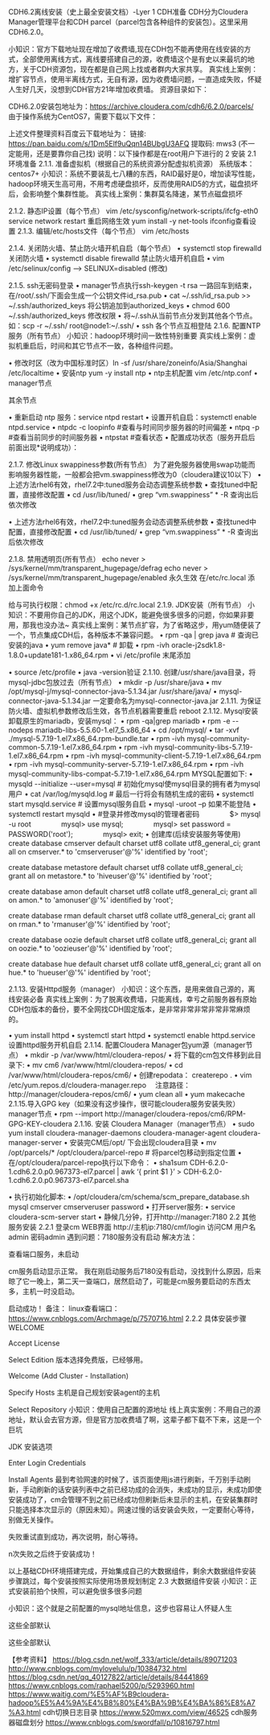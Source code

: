 
CDH6.2离线安装（史上最全安装文档）-Lyer
1 CDH准备
CDH分为Cloudera Manager管理平台和CDH parcel（parcel包含各种组件的安装包）。这里采用CDH6.2.0。

小知识：官方下载地址现在增加了收费墙,现在CDH包不能再使用在线安装的方式，全部使用离线方式，离线要搭建自己的源，收费墙这个是有史以来最坑的地方，关于CDH资源包，现在都是自己网上找或者群内大家共享。
真实线上案例：增扩容节点，使用半离线方式，无自有源，因为收费墙问题，一直造成失败，怀疑人生好几天，没想到CDH官方21年增加收费墙。
资源目录如下：
 
CDH6.2.0安装包地址为：https://archive.cloudera.com/cdh6/6.2.0/parcels/
由于操作系统为CentOS7，需要下载以下文件：
 
上述文件整理资料百度云下载地址为：
链接: https://pan.baidu.com/s/1Dm5Elf9uQqn14BUbgU3AFQ 提取码: mws3 (不一定能用，还是要靠你自己找)
说明：以下操作都是在root用户下进行的
2 安装
2.1 环境准备
2.1.1. 准备虚拟机（根据自己的系统资源分配虚拟机资源）
系统版本：centos7+
小知识：系统不要装乱七八糟的东西，RAID最好是0，增加读写性能，hadoop环境天生高可用，不用考虑硬盘损坏，反而使用RAID5的方式，磁盘损坏后，会影响整个集群性能。
真实线上案例：集群莫名降速，某节点磁盘损坏
 
2.1.2. 静态IP设置（每个节点）
vim /etc/sysconfig/network-scripts/ifcfg-eth0
service network restart 重启网络生效
yum install -y net-tools ifconfig查看设置
2.1.3. 编辑/etc/hosts文件（每个节点）
vim /etc/hosts
 
2.1.4. 关闭防火墙、禁止防火墙开机自启（每个节点）
•	systemctl stop firewalld 关闭防火墙
•	systemctl disable firewalld 禁止防火墙开机自启
•	vim /etc/selinux/config —> SELINUX=disabled (修改)
 
2.1.5. ssh无密码登录
•	manager节点执行ssh-keygen -t rsa 一路回车到结束，在/root/.ssh/下面会生成一个公钥文件id_rsa.pub
•	cat ~/.ssh/id_rsa.pub >> ~/.ssh/authorized_keys 将公钥追加到authorized_keys
•	chmod 600 ~/.ssh/authorized_keys 修改权限
•	将~/.ssh从当前节点分发到其他各个节点。如：scp -r ~/.ssh/ root@node1:~/.ssh/
•	ssh 各个节点互相登陆
2.1.6. 配置NTP服务（所有节点）
小知识：hadoop环境时间一致性特别重要
真实线上案例：虚拟机重启后，时间和其它节点不一致，各种组件问题。

•	修改时区（改为中国标准时区）ln -sf /usr/share/zoneinfo/Asia/Shanghai /etc/localtime
•	安装ntp yum -y install ntp
•	ntp主机配置 vim /etc/ntp.conf
•	manager节点
 
其余节点
 
•	重新启动 ntp 服务：service ntpd restart
•	设置开机自启：systemctl enable ntpd.service
•	ntpdc -c loopinfo #查看与时间同步服务器的时间偏差
•	ntpq -p #查看当前同步的时间服务器
•	ntpstat #查看状态
•	配置成功状态（服务开启后前面出现*说明成功）：
 
 

2.1.7. 修改Linux swappiness参数(所有节点）
为了避免服务器使用swap功能而影响服务器性能，一般都会把vm.swappiness修改为0（cloudera建议10以下）
•	上述方法rhel6有效，rhel7.2中:tuned服务会动态调整系统参数
•	查找tuned中配置，直接修改配置
•	cd /usr/lib/tuned/
•	grep “vm.swappiness” * -R 查询出后依次修改
 
•	上述方法rhel6有效，rhel7.2中:tuned服务会动态调整系统参数
•	查找tuned中配置，直接修改配置
•	cd /usr/lib/tuned/
•	grep “vm.swappiness” * -R 查询出后依次修改

 

 
2.1.8. 禁用透明页(所有节点）
echo never > /sys/kernel/mm/transparent_hugepage/defrag
echo never > /sys/kernel/mm/transparent_hugepage/enabled
永久生效 在/etc/rc.local 添加上面命令

 
给与可执行权限：chmod +x /etc/rc.d/rc.local
2.1.9. JDK安装（所有节点）
小知识：不要用你自己的JDK，用这个JDK，能避免很多很多的问题，你如果非要用，那我也没办法~
真实线上案例：某节点扩容，为了省略这步，用yum随便装了一个，节点集成CDH后，各种版本不兼容问题。
•	rpm -qa | grep java # 查询已安装的java
•	yum remove java* # 卸载
•	rpm -ivh oracle-j2sdk1.8-1.8.0+update181-1.x86_64.rpm
•	vi /etc/profile 末尾添加
 
•	source /etc/profile
•	java -version验证
2.1.10. 创建/usr/share/java目录，将mysql-jdbc包放过去（所有节点）
•	mkdir -p /usr/share/java
•	mv /opt/mysql-j/mysql-connector-java-5.1.34.jar /usr/share/java/
•	mysql-connector-java-5.1.34.jar 一定要命名为mysql-connector-java.jar
2.1.11. 为保证防火墙、虚拟机参数修改后生效，各节点机器需要重启 reboot
2.1.12. Mysql安装
卸载原生的mariadb，安装mysql：
•	rpm -qa|grep mariadb
•	rpm -e --nodeps mariadb-libs-5.5.60-1.el7_5.x86_64
•	cd /opt/mysql/
•	tar -xvf ./mysql-5.7.19-1.el7.x86_64.rpm-bundle.tar
•	rpm -ivh mysql-community-common-5.7.19-1.el7.x86_64.rpm
•	rpm -ivh mysql-community-libs-5.7.19-1.el7.x86_64.rpm
•	rpm -ivh mysql-community-client-5.7.19-1.el7.x86_64.rpm
•	rpm -ivh mysql-community-server-5.7.19-1.el7.x86_64.rpm
•	rpm -ivh mysql-community-libs-compat-5.7.19-1.el7.x86_64.rpm
MYSQL配置如下:
•	mysqld --initialize --user=mysql # 初始化mysql使mysql目录的拥有者为mysql用户
•	cat /var/log/mysqld.log # 最后一行将会有随机生成的密码
•	systemctl start mysqld.service # 设置mysql服务自启
•	mysql -uroot –p 如果不能登陆
•	systemctl restart mysqld
•	#登录并修改mysql的管理者密码
　　　　$> mysql -u root
　　　　mysql> use mysql;
　　　　mysql> set password = PASSWORD('root');
　　　　mysql> exit;
•	创建库(后续安装服务等使用)
create database cmserver default charset utf8 collate utf8_general_ci;
grant all on cmserver.* to 'cmserveruser'@'%' identified by 'root';

create database metastore default charset utf8 collate utf8_general_ci;
grant all on metastore.* to 'hiveuser'@'%' identified by 'root';

create database amon default charset utf8 collate utf8_general_ci;
grant all on amon.* to 'amonuser'@'%' identified by 'root';

create database rman default charset utf8 collate utf8_general_ci;
grant all on rman.* to 'rmanuser'@'%' identified by 'root';

create database oozie default charset utf8 collate utf8_general_ci;
grant all on oozie.* to 'oozieuser'@'%' identified by 'root';

create database hue default charset utf8 collate utf8_general_ci;
grant all on hue.* to 'hueuser'@'%' identified by 'root';

2.1.13. 安装Httpd服务（manager）
小知识：这个东西，是用来做自己源的，离线安装必备
真实线上案例：为了脱离收费墙，只能离线，幸亏之前服务器有原始CDH包版本的备份，要不全网找CDH固定版本，是非常非常非常非常非常麻烦的。

•	yum install httpd
•	systemctl start httpd
•	systemctl enable httpd.service 设置httpd服务开机自启
2.1.14. 配置Cloudera Manager包yum源（manager节点）
•	mkdir -p /var/www/html/cloudera-repos/
•	将下载的cm包文件移到此目录下:
•	mv cm6 /var/www/html/cloudera-repos/
•	cd /var/www/html/cloudera-repos/cm6/
•	创建repodata： createrepo .
•	 vim /etc/yum.repos.d/cloudera-manager.repo
 　注意路径：http://manager/cloudera-repos/cm6/
•	yum clean all
•	yum makecache
2.1.15.导入GPG key（如果没有这步操作，很可能cloudera服务安装失败）manager节点
•	rpm --import http://manager/cloudera-repos/cm6/RPM-GPG-KEY-cloudera
2.1.16. 安装 Cloudera Manager（manager节点）
•	sudo yum install cloudera-manager-daemons cloudera-manager-agent cloudera-manager-server
•	安装完CM后/opt/ 下会出现cloudera目录
•	mv /opt/parcels/* /opt/cloudera/parcel-repo # 将parcel包移动到指定位置
•	在/opt/cloudera/parcel-repo执行以下命令：
•	sha1sum CDH-6.2.0-1.cdh6.2.0.p0.967373-el7.parcel | awk ‘{ print $1 }’ > CDH-6.2.0-1.cdh6.2.0.p0.967373-el7.parcel.sha
 
•	执行初始化脚本:
•	/opt/cloudera/cm/schema/scm_prepare_database.sh mysql cmserver cmserveruser password
•	打开server服务:
•	service cloudera-scm-server start
•	静候几分钟，打开http://manager:7180
2.2 其他服务安装
2.2.1 登录cm WEB界面
http://主机ip:7180/cmf/login 访问CM
用户名admin
密码admin
遇到问题：7180服务没有启动
解决方法：
 
查看端口服务，未启动
 
cm服务启动显示正常。
我在刚启动服务后7180没有启动，没找到什么原因，后来 晾了它一晚上，第二天一查端口，居然启动了，可能是cm服务要启动的东西太多，主机一时没启动。
 
启动成功！
备注：
linux查看端口：https://www.cnblogs.com/Archmage/p/7570716.html
2.2.2 具体安装步骤
WELCOME
 
 Accept License
 
Select Edition
版本选择免费版，已经够用。
 
Welcome (Add Cluster - Installation)
 
Specify Hosts
主机是自己规划安装agent的主机

 Select Repository
小知识：使用自己配置的源地址
线上真实案例：不用自己的源地址，默认会去官方源，但是官方加收费墙了啊，这辈子都下载不下来，这是一个巨坑
 
JDK 安装选项
 
Enter Login Credentials

 
Install Agents
最到考验网速的时候了，该页面使用js进行刷新，千万别手动刷新，手动刷新的话安装列表中之前已经功成的会消失，未成功的显示，未成功即使安装成功了，cm会管理不到之前已经成功但刷新后未显示的主机，在安装集群时只能选择本次显示的（原因未知）。网速过慢的话安装会失败，一定要耐心等待，别做无关操作。
 
失败重试直到成功，再次说明，耐心等待。

 
n次失败之后终于安装成功！
  
以上基础CDH环境搭建完成，开始集成自己的大数据组件，剩余大数据组件安装步骤跳过，每个安装按照实际使用场景规划制定
2.3 大数据组件安装
小知识：正式安装前拍个快照，可以避免很多很多问题
 
 








小知识：这个就是之前配置的mysql地址信息，这步也容易让人怀疑人生

 


这些全部默认
 
这些全部默认
 
 

【参考资料】
https://blog.csdn.net/wolf_333/article/details/89071203
http://www.cnblogs.com/mylovelulu/p/10384732.html
https://blog.csdn.net/qq_40127822/article/details/84441869
https://www.cnblogs.com/raphael5200/p/5293960.html
https://www.waitig.com/%E5%AF%B9cloudera-hadoop%E5%A4%9A%E4%B8%80%E4%BA%9B%E4%BA%86%E8%A7%A3.html cdh切换日志目录
https://www.520mwx.com/view/46525 cdh服务器磁盘划分
https://www.cnblogs.com/swordfall/p/10816797.html
